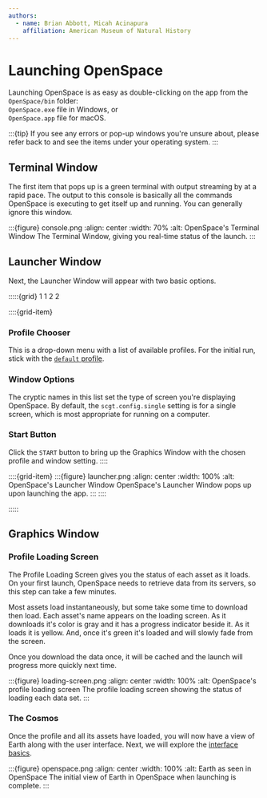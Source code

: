 ```yaml
---
authors:
  - name: Brian Abbott, Micah Acinapura
    affiliation: American Museum of Natural History
---
```



# Launching OpenSpace

Launching OpenSpace is as easy as double-clicking on the app from the `OpenSpace/bin` folder: \
`OpenSpace.exe` file in Windows, or \
`OpenSpace.app` file for macOS.


:::{tip}
If you see any errors or pop-up windows you're unsure about, please refer back to [](../install/index) and see the items under your operating system.
:::


## Terminal Window

The first item that pops up is a green terminal with output streaming by at a rapid pace. The output to this console is basically all the commands OpenSpace is executing to get itself up and running. You can generally ignore this window.

:::{figure} console.png
:align: center
:width: 70%
:alt: OpenSpace's Terminal Window
The Terminal Window, giving you real-time status of the launch.
:::


## Launcher Window

Next, the Launcher Window will appear with two basic options. 

:::::{grid} 1 1 2 2

::::{grid-item}
### Profile Chooser
This is a drop-down menu with a list of available profiles. For the initial run, stick with the [`default` profile](/profiles/default/index).

### Window Options
The cryptic names in this list set the type of screen you're displaying OpenSpace. By default, the `scgt.config.single` setting is for a single screen, which is most appropriate for running on a computer.


### Start Button
Click the `START` button to bring up the Graphics Window with the chosen profile and window setting.
::::


::::{grid-item}
:::{figure} launcher.png
:align: center
:width: 100%
:alt: OpenSpace's Launcher Window
OpenSpace's Launcher Window pops up upon launching the app.
:::
::::

:::::


## Graphics Window

### Profile Loading Screen

The Profile Loading Screen gives you the status of each asset as it loads. On your first launch, OpenSpace needs to retrieve data from its servers, so this step can take a few minutes. 

Most assets load instantaneously, but some take some time to download then load. Each asset's name appears on the loading screen. As it downloads it's color is gray and it has a progress indicator beside it. As it loads it is yellow. And, once it's green it's loaded and will slowly fade from the screen.

Once you download the data once, it will be cached and the launch will progress more quickly next time.

:::{figure} loading-screen.png
:align: center
:width: 100%
:alt: OpenSpace's profile loading screen
The profile loading screen showing the status of loading each data set.
:::


### The Cosmos

Once the profile and all its assets have loaded, you will now have a view of Earth along with the user interface. Next, we will explore the [interface basics](/getting-started/orientation/index).

:::{figure} openspace.png
:align: center
:width: 100%
:alt: Earth as seen in OpenSpace
The initial view of Earth in OpenSpace when launching is complete.
:::
